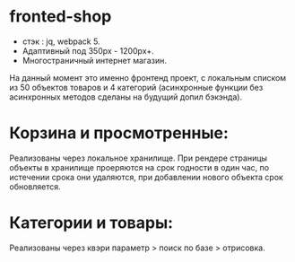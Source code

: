 # fronted-shop
- стэк : jq, webpack 5.
- Адаптивный под 350px - 1200px+.
- Многостраничный интернет магазин.

На данный момент это именно фронтенд проект, с локальным списком из 50 объектов товаров и 4 категорий (асинхронные функции без асинхронных методов сделаны на будущий допил бэкэнда).

# Корзина и просмотренные: 
Реализованы через локальное хранилище.
При рендере страницы объекты в хранилище проеряются на срок годности в один час, по истечении срока они удаляются, при добавлении нового объекта срок обновляется.

#  Категории и товары: 
Реализованы через квэри параметр > поиск по базе > отрисовка.
